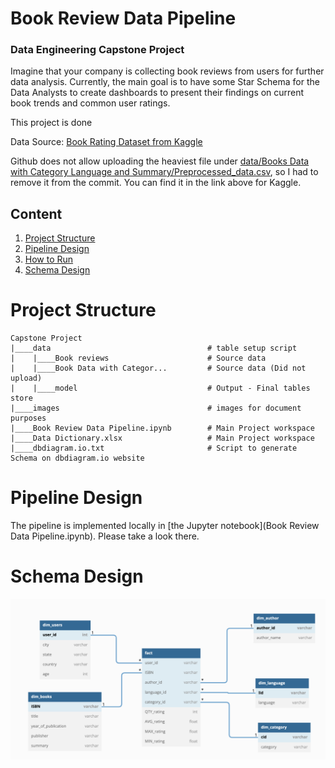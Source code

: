 # Book Review Data Pipeline
### Data Engineering Capstone Project

Imagine that your company is collecting book reviews from users for further data analysis. Currently, the main goal is to have some Star Schema for the Data Analysts to create dashboards to present their findings on current book trends and common user ratings.

This project is done

Data Source: 
[Book Rating Dataset from Kaggle](https://www.kaggle.com/datasets/ruchi798/bookcrossing-dataset)

Github does not allow uploading the heaviest file under [data/Books Data with Category Language and Summary/Preprocessed_data.csv](), so I had to remove it from the commit. You can find it in the link above for Kaggle.


## Content
1. [Project Structure](#project-structure)
2. [Pipeline Design](#pipeline-design)
3. [How to Run](#how-to-run)
4. [Schema Design](#schema-design)

# Project Structure
```
Capstone Project
|____data                                   # table setup script
|    |____Book reviews                      # Source data
|    |____Book Data with Categor...         # Source data (Did not upload)
|    |____model                             # Output - Final tables store
|____images                                 # images for document purposes
|____Book Review Data Pipeline.ipynb        # Main Project workspace
|____Data Dictionary.xlsx                   # Main Project workspace
|____dbdiagram.io.txt                       # Script to generate Schema on dbdiagram.io website
```


# Pipeline Design
The pipeline is implemented locally in [the Jupyter notebook](Book Review Data Pipeline.ipynb). Please take a look there.

# Schema Design
![Data Model](images/data-model.png)